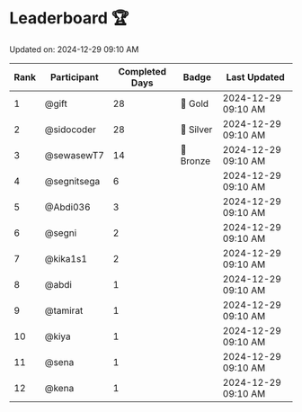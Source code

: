 # Leaderboard 🏆

Updated on: 2024-12-29 09:10 AM

| Rank | Participant       | Completed Days | Badge      | Last Updated         |
|------|-------------------|----------------|------------|----------------------|
| 1    | @gift             | 28             | 🏅 Gold     | 2024-12-29 09:10 AM |
| 2    | @sidocoder        | 28             | 🥈 Silver   | 2024-12-29 09:10 AM |
| 3    | @sewasewT7        | 14             | 🥉 Bronze   | 2024-12-29 09:10 AM |
| 4    | @segnitsega       | 6              |            | 2024-12-29 09:10 AM |
| 5    | @Abdi036          | 3              |            | 2024-12-29 09:10 AM |
| 6    | @segni            | 2              |            | 2024-12-29 09:10 AM |
| 7    | @kika1s1          | 2              |            | 2024-12-29 09:10 AM |
| 8    | @abdi             | 1              |            | 2024-12-29 09:10 AM |
| 9    | @tamirat          | 1              |            | 2024-12-29 09:10 AM |
| 10   | @kiya             | 1              |            | 2024-12-29 09:10 AM |
| 11   | @sena             | 1              |            | 2024-12-29 09:10 AM |
| 12   | @kena             | 1              |            | 2024-12-29 09:10 AM |
